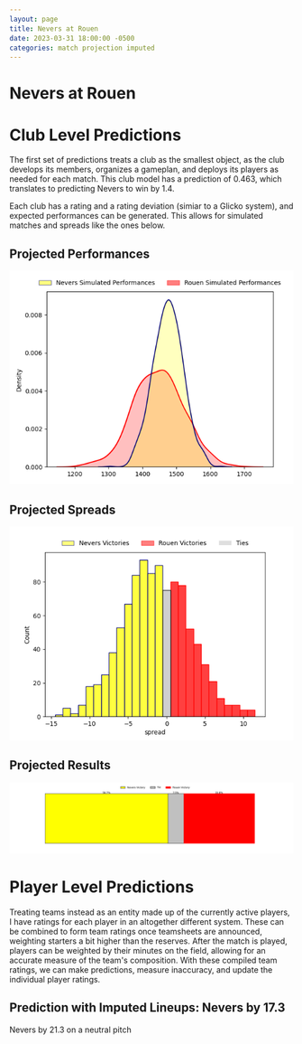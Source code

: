 ```yaml
---  
layout: page  
title: Nevers at Rouen  
date: 2023-03-31 18:00:00 -0500  
categories: match projection imputed  
---
```

# Nevers at Rouen

# Club Level Predictions


The first set of predictions treats a club as the smallest object, as the club develops its members, organizes a gameplan, and deploys its players as needed for each match. This club model has a prediction of 0.463, which translates to predicting Nevers to win by 1.4.

Each club has a rating and a rating deviation (simiar to a Glicko system), and expected performances can be generated. This allows for simulated matches and spreads like the ones below.
## Projected Performances


![Projected Performances](plots/performances_2023-03-31-Rouen-Nevers.png)
## Projected Spreads


![Projected Spreads](plots/spreads_2023-03-31-Rouen-Nevers.png)
## Projected Results


![Projected Results](plots/resultbar_2023-03-31-Rouen-Nevers.png)
# Player Level Predictions


Treating teams instead as an entity made up of the currently active players, I have ratings for each player in an altogether different system. These can be combined to form team ratings once teamsheets are announced, weighting starters a bit higher than the reserves. After the match is played, players can be weighted by their minutes on the field, allowing for an accurate measure of the team's composition. With these compiled team ratings, we can make predictions, measure inaccuracy, and update the individual player ratings.
## Prediction with Imputed Lineups: Nevers by 17.3


Nevers by 21.3 on a neutral pitch

